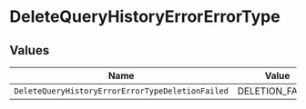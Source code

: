 # DeleteQueryHistoryErrorErrorType


## Values

| Name                                             | Value                                            |
| ------------------------------------------------ | ------------------------------------------------ |
| `DeleteQueryHistoryErrorErrorTypeDeletionFailed` | DELETION_FAILED                                  |